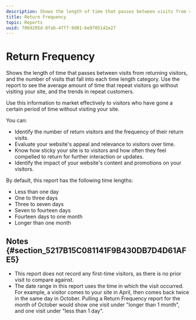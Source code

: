 ```yaml
---
description: Shows the length of time that passes between visits from returning visitors, and the number of visits that fall into each time length category. Use the report to see the average amount of time that repeat visitors go without visiting your site, and the trends in repeat customers.
title: Return Frequency
topic: Reports
uuid: 7069205d-8fab-4ff7-9d01-be9705142e27
---
```


# Return Frequency

Shows the length of time that passes between visits from returning visitors, and the number of visits that fall into each time length category. Use the report to see the average amount of time that repeat visitors go without visiting your site, and the trends in repeat customers.

Use this information to market effectively to visitors who have gone a certain period of time without visiting your site.

You can:

* Identify the number of return visitors and the frequency of their return visits.
* Evaluate your website's appeal and relevance to visitors over time.
* Know how sticky your site is to visitors and how often they feel compelled to return for further interaction or updates.
* Identify the impact of your website's content and promotions on your visitors.

By default, this report has the following time lengths:

* Less than one day 
* One to three days 
* Three to seven days 
* Seven to fourteen days 
* Fourteen days to one month 
* Longer than one month

## Notes {#section_5217B15C081141F9B430DB7D4D61AFE5}

* This report does not record any first-time visitors, as there is no prior visit to compare against.
* The date range in this report uses the time in which the visit occurred. For example, a visitor comes to your site in April, then comes back twice in the same day in October. Pulling a Return Frequency report for the month of October would show one visit under "longer than 1 month", and one visit under "less than 1 day".

